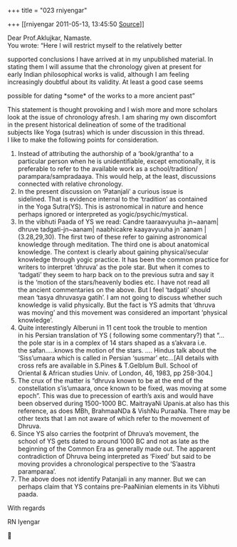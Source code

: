 +++
title = "023 rniyengar"

+++
[[rniyengar	2011-05-13, 13:45:50 [Source](https://groups.google.com/g/bvparishat/c/UPPDjxJj_TQ)]]



Dear Prof.Aklujkar, Namaste.  
You wrote: “Here I will restrict myself to the relatively better  

supported conclusions I have arrived at in my unpublished material. In  
stating them I will assume that the chronology given at present for  
early Indian philosophical works is valid, although I am feeling  
increasingly doubtful about its validity. At least a good case seems  

possible for dating \*some\* of the works to a more ancient past”  
  
This statement is thought provoking and I wish more and more scholars  
look at the issue of chronology afresh. I am sharing my own discomfort  
in the present historical delineation of some of the traditional  
subjects like Yoga (sutras) which is under discussion in this thread.  
I like to make the following points for consideration.  
  
1. Instead of attributing the authorship of a ‘book/grantha’ to a  
particular person when he is unidentifiable, except emotionally, it is  
preferable to refer to the available work as a school/tradition/  
parampara/sampradaaya. This would help, at the least, discussions  
connected with relative chronology.  
2. In the present discussion on ‘Patanjali’ a curious issue is  
sidelined. That is evidence internal to the ‘tradition’ as contained  
in the Yoga Sutra(YS). This is astronomical in nature and hence  
perhaps ignored or interpreted as yogic/psychic/mystical.  
3. In the vibhuti Paada of YS we read: Candre taaraavyuuha jn\~aanam\|  
dhruve tadgati-jn\~aanam\| naabhicakre kaayavyuuha jn˜aanam \|  
(3.28,29,30). The first two of these refer to gaining astronomical  
knowledge through meditation. The third one is about anatomical  
knowledge. The context is clearly about gaining physical/secular  
knowledge through yogic practice. It has been the common practice for  
writers to interpret ‘dhruva’ as the pole star. But when it comes to  
‘tadgati’ they seem to harp back on to the previous sutra and say it  
is the ‘motion of the stars/heavenly bodies etc. I have not read all  
the ancient commentaries on the above. But I feel ‘tadgati’ should  
mean ‘tasya dhruvasya gatih’. I am not going to discuss whether such  
knowledge is valid physically. But the fact is YS admits that ‘dhruva  
was moving’ and this movement was considered an important ‘physical  
knowledge’.  
4. Quite interestingly Alberuni in 11 cent took the trouble to mention  
in his Persian translation of YS ( following some commentary?) that “…  
the pole star is in a complex of 14 stars shaped as a s’akvara i.e.  
the safan…..knows the motion of the stars. …. Hindus talk about the  
‘Siss’umaara which is called in Persian ‘susmar’ etc…\[All details with  
cross refs are available in S.Pines & T.Gelblum Bull. School of  
Oriental & African studies Univ. of London, 46, 1983, pp 258-304.\]  
5. The crux of the matter is “dhruva known to be at the end of the  
constellation s’is’umaara, once known to be fixed, was moving at some  
epoch”. This was due to precession of earth’s axis and would have  
been observed during 1500-1000 BC. MaitrayaNi Upanis.at also has this  
reference, as does MBh, BrahmaaNDa & VishNu PuraaNa. There may be  
other texts that I am not aware of which refer to the movement of  
Dhruva.  
6. Since YS also carries the footprint of Dhruva’s movement, the  
school of YS gets dated to around 1000 BC and not as late as the  
beginning of the Common Era as generally made out. The apparent  
contradiction of Dhruva being interpreted as ‘Fixed’ but said to be  
moving provides a chronological perspective to the ‘S’aastra  
paramparaa’.  
7. The above does not identify Patanjali in any manner. But we can  
perhaps claim that YS contains pre-PaaNinian elements in its Vibhuti  
paada.  
  
With regards  
  
RN Iyengar  



